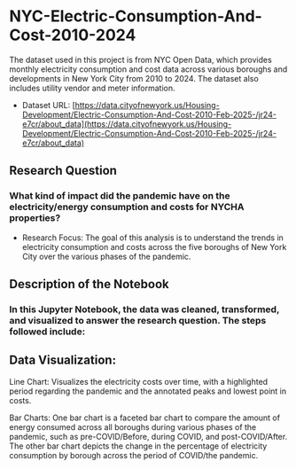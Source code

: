 # NYC-Electric-Consumption-And-Cost-2010-2024
The dataset used in this project is from NYC Open Data, which provides monthly electricity consumption and cost data across various boroughs and developments in New York City from 2010 to 2024. The dataset also includes utility vendor and meter information.
- Dataset URL: [https://data.cityofnewyork.us/Housing-Development/Electric-Consumption-And-Cost-2010-Feb-2025-/jr24-e7cr/about_data](https://data.cityofnewyork.us/Housing-Development/Electric-Consumption-And-Cost-2010-Feb-2025-/jr24-e7cr/about_data)


## Research Question
### What kind of impact did the pandemic have on the electricity/energy consumption and costs for NYCHA properties?
- Research Focus:
The goal of this analysis is to understand the trends in electricity consumption and costs across the five boroughs of New York City over the various phases of the pandemic.

## Description of the Notebook
### In this Jupyter Notebook, the data was cleaned, transformed, and visualized to answer the research question. The steps followed include:

## Data Visualization:

Line Chart: Visualizes the electricity costs over time, with a highlighted period regarding the pandemic and the annotated peaks and lowest point in costs. 

Bar Charts: One bar chart is a faceted bar chart to compare the amount of energy consumed across all boroughs during various phases of the pandemic, such as pre-COVID/Before, during COVID, and post-COVID/After. The other bar chart depicts the change in the percentage of electricity consumption by borough across the period of COVID/the pandemic.




